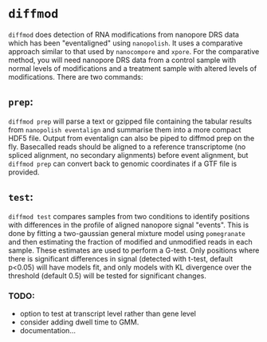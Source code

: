 # `diffmod`

`diffmod` does detection of RNA modifications from nanopore DRS data which has been "eventaligned" using `nanopolish`. It uses a comparative approach similar to that used by `nanocompore` and `xpore`. For the comparative method, you will need nanopore DRS data from a control sample with normal levels of modifications and a treatment sample with altered levels of modifications. There are two commands:

## `prep`:

`diffmod prep` will parse a text or gzipped file containing the tabular results from `nanopolish eventalign` and summarise them into a more compact HDF5 file. Output from eventalign can also be piped to diffmod prep on the fly. Basecalled reads should be aligned to a reference transcriptome (no spliced alignment, no secondary alignments) before event alignment, but `diffmod prep` can convert back to genomic coordinates if a GTF file is provided.

## `test`:

`diffmod test` compares samples from two conditions to identify positions with differences in the profile of aligned nanopore signal "events". This is done by fitting a two-gaussian general mixture model using `pomegranate` and then estimating the fraction of modified and unmodified reads in each sample. These estimates are used to perform a G-test. Only positions where there is significant differences in signal (detected with t-test, default p<0.05) will have models fit, and only models with KL divergence over the threshold (default 0.5) will be tested for significant changes.


### TODO:

* option to test at transcript level rather than gene level
* consider adding dwell time to GMM.
* documentation...